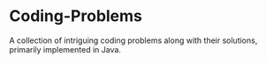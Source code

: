 # Coding-Problems

A collection of intriguing coding problems along with their solutions, primarily implemented in Java.

